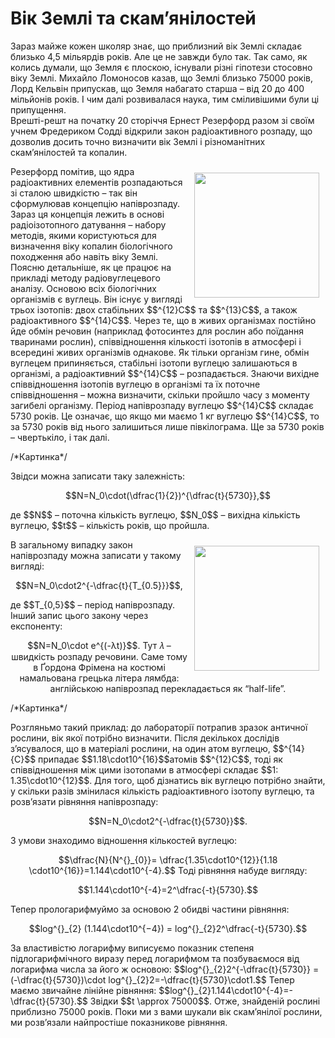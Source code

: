 # Вік Землі та скам’янілостей

Зараз майже кожен школяр знає, що приблизний вік Землі складає близько 4,5 мільярдів років. Але це не завжди було так. Так само, як колись думали, що Земля є плоскою, існували різні гіпотези стосовно віку Землі. Михайло Ломоносов казав, що Землі близько 75000 років, Лорд Кельвін припускав, що Земля набагато старша – від 20 до 400 мільйонів років. І чим далі розвивалася наука, тим сміливішими були ці припущення.     
Врешті-решт на початку 20 сторіччя Ернест Резерфорд разом зі своїм учнем Фредериком Содді відкрили закон радіоактивного розпаду, що дозволив досить точно визначити вік Землі і різноманітних скам’янілостей та копалин. 
<p><img src="Ernest_Rutherford_LOC.jpg" width="200" height="200" align="right" vspace="10" hspace="10">
Резерфорд помітив, що ядра радіоактивних елементів розпадаються зі сталою швидкістю – так він сформулював концепцію напіврозпаду. Зараз ця концепція лежить в основі радіоізотопного датування – набору методів, якими користуються для визначення віку копалин біологічного походження або навіть віку Землі. Поясню детальніше, як це працює на прикладі методу радіовуглецевого аналізу. Основою всіх біологічних організмів є вуглець. Він існує у вигляді трьох ізотопів: двох стабільних $$^{12}C$$ та $$^{13}C$$, а також радіоактивного $$^{14}C$$. Через те, що в живих організмах постійно йде обмін речовин (наприклад фотосинтез для рослин або поїдання тваринами рослин), співвідношення кількості ізотопів в атмосфері і всередині живих організмів однакове. Як тільки організм гине, обмін вуглецем припиняється, стабільні ізотопи вуглецю залишаються в організмі, а радіоактивний $$^{14}C$$ – розпадається. Знаючи вихідне співвідношення ізотопів вуглецю в організмі та їх поточне співвідношення – можна визначити, скільки пройшло часу з моменту загибелі організму.       
Період напіврозпаду вуглецю $$^{14}C$$ складає 5730 років. Це означає, що якщо ми маємо 1 кг вуглецю $$^{14}C$$, то за 5730 років від нього залишиться лише півкілограма. Ще за 5730 років – чвертькіло, і так далі.       
<p>/*Картинка*/</p>
Звідси можна записати таку залежність:
<p align="center">$$N=N_0\cdot(\dfrac{1}{2})^{\dfrac{t}{5730}},$$</p>
де $$N$$ – поточна кількість вуглецю, $$N_0$$ – вихідна кількість вуглецю, $$t$$ – кількість років, що пройшла.
<p><img src="91.jpg" width="200" height="200" align="right" vspace="10" hspace="10">


В загальному випадку закон напіврозпаду можна записати у такому вигляді:
<p align="center">$$N=N_0\cdot2^{-\dfrac{t}{T_{0.5}}}$$,</p> де $$T_{0,5}$$ – період напіврозпаду.  
Інший запис цього закону через експоненту:
<p align="center">$$N=N_0\cdot e^{(-λt)}$$.   
Тут 𝜆 – швидкість розпаду речовини.        
Саме тому в Ґордона Фрімена на костюмі намальована грецька літера лямбда: англійською напіврозпад перекладається як “half-life”.
<p>/*Картинка*/</p>
Розгляньмо такий приклад: до лабораторії потрапив зразок античної рослини, вік якої потрібно визначити. Після декількох дослідів з’ясувалося, що в матеріалі рослини, на один атом вуглецю, $$^{14}{C}$$ припадає $$1.18\cdot10^{16}$$атомів $$^{12}C$$, тоді як співвідношення між цими ізотопами в
атмосфері складає $$1: 1.35\cdot10^{12}$$.
Для того, щоб дізнатись вік вуглецю потрібно знайти, у скільки разів змінилася кількість радіоактивного ізотопу вуглецю, та розв’язати рівняння напіврозпаду:
<p align="center">$$N=N_0\cdot2^{-\dfrac{t}{5730}}$$.<p>
З умови знаходимо відношення кількостей вуглецю:
<p align="center">$$\dfrac{N}{N^{}_{0}}= \dfrac{1.35\cdot10^{12}}{1.18 \cdot10^{16}}=1.144\cdot10^{-4}.$$<p.>      
Тоді рівняння набуде вигляду:       
<p align="center">$$1.144\cdot10^{-4}=2^\dfrac{-t}{5730}.$$<p>   
Тепер прологарифмуймо за основою 2 обидві частини рівняння:     <p align="center">$$log^{}_{2} (1.144\cdot10^{−4}) = log^{}_{2}2^\dfrac{-t}{5730}.$$<p>       
За властивістю логарифму виписуємо показник степеня підлогарифмічного виразу перед логарифмом та позбуваємося від логарифма числа за його ж основою:   
$$log^{}_{2}2^{-\dfrac{t}{5730}} = (-\dfrac{t}{5730})\cdot log^{}_{2}2=-\dfrac{t}{5730}\cdot1.$$      
Тепер маємо звичайне лінійне рівняння:      
$$log^{}_{2}1.144\cdot10^{-4}=-\dfrac{t}{5730}.$$     
Звідки $$t \approx 75000$$. Отже, знайденій рослині приблизно 75000 років.
Поки ми з вами шукали вік скам’янілої рослини, ми розв’язали найпростіше показникове рівняння.
